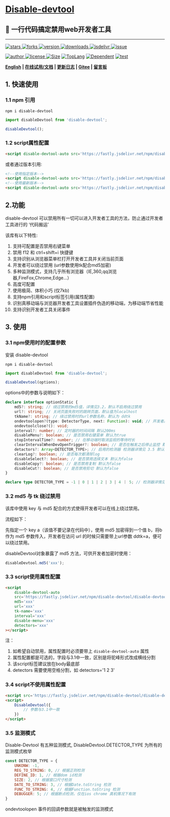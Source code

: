
<h1><a href='https://www.github.com/theajack/disable-devtool'>Disable-devtool</a></h1>

<h2>🚀 一行代码搞定禁用web开发者工具 </h2>

----

<p>
    <a href="https://www.github.com/theajack/disable-devtool/stargazers" target="_black">
        <img src="https://img.shields.io/github/stars/theajack/disable-devtool?logo=github" alt="stars" />
    </a>
    <a href="https://www.github.com/theajack/disable-devtool/network/members" target="_black">
        <img src="https://img.shields.io/github/forks/theajack/disable-devtool?logo=github" alt="forks" />
    </a>
    <a href="https://www.npmjs.com/package/disable-devtool" target="_black">
        <img src="https://img.shields.io/npm/v/disable-devtool?logo=npm" alt="version" />
    </a>
    <a href="https://www.npmjs.com/package/disable-devtool" target="_black">
        <img src="https://img.shields.io/npm/dm/disable-devtool?color=%23ffca28&logo=npm" alt="downloads" />
    </a>
    <a href="https://www.jsdelivr.com/package/npm/disable-devtool" target="_black">
        <img src="https://data.jsdelivr.com/v1/package/npm/disable-devtool/badge" alt="jsdelivr" />
    </a>
    <a href="https://github.com/theajack/disable-devtool/issues"><img src="https://img.shields.io/github/issues-closed/theajack/disable-devtool.svg" alt="issue"></a>
</p>
<p>
    <a href="https://github.com/theajack" target="_black">
        <img src="https://img.shields.io/badge/Author-%20theajack%20-7289da.svg?&logo=github" alt="author" />
    </a>
    <a href="https://www.github.com/theajack/disable-devtool/blob/master/LICENSE" target="_black">
        <img src="https://img.shields.io/github/license/theajack/disable-devtool?color=%232DCE89&logo=github" alt="license" />
    </a>
    <a href="https://fastly.jsdelivr.net/npm/disable-devtool/disable-devtool.min.js"><img src="https://img.shields.io/bundlephobia/minzip/disable-devtool.svg" alt="Size"></a>
    <a href="https://github.com/theajack/disable-devtool/search?l=javascript"><img src="https://img.shields.io/github/languages/top/theajack/disable-devtool.svg" alt="TopLang"></a>
    <a href="https://www.github.com/theajack/disable-devtool"><img src="https://img.shields.io/librariesio/dependent-repos/npm/disable-devtool.svg" alt="Dependent"></a>
    <a href="https://github.com/theajack/disable-devtool/blob/master/test/test-report.txt"><img src="https://img.shields.io/badge/test-passed-44BB44" alt="test"></a>
</p>

**[English](https://github.com/theajack/disable-devtool/blob/master/README.md) | [在线试用/文档](https://theajack.github.io/disable-devtool) | [更新日志](https://github.com/theajack/disable-devtool/blob/master/helper/version.md) | [Gitee](https://gitee.com/theajack/disable-devtool) | [留言板](https://theajack.github.io/message-board?app=disable-devtool)**

## 1. 快速使用

### 1.1 npm 引用

```
npm i disable-devtool
```

```js
import disableDevtool from 'disable-devtool';

disableDevtool();
```

### 1.2 script属性配置

```html
<script disable-devtool-auto src='https://fastly.jsdelivr.net/npm/disable-devtool/disable-devtool.min.js'></script>
```

或者通过版本引用:

```html
<!--使用指定版本-->
<script disable-devtool-auto src='https://fastly.jsdelivr.net/npm/disable-devtool@x.x.x/disable-devtool.min.js'></script>
<!--使用最新版本-->
<script disable-devtool-auto src='https://fastly.jsdelivr.net/npm/disable-devtool@latest/disable-devtool.min.js'></script>
```

## 2.功能

disable-devtool 可以禁用所有一切可以进入开发者工具的方法，防止通过开发者工具进行的 ‘代码搬运’

该库有以下特性:

1. 支持可配置是否禁用右键菜单
2. 禁用 f12 和 ctrl+shift+i 快捷键
3. 支持识别从浏览器菜单栏打开开发者工具并关闭当前页面
4. 开发者可以绕过禁用 (url参数使用tk配合md5加密)
5. 多种监测模式，支持几乎所有浏览器（IE,360,qq浏览器,FireFox,Chrome,Edge...）
6. 高度可配置
7. 使用极简、体积小巧 (仅7kb)
8. 支持npm引用和script标签引用(属性配置)
9. 识别真移动端与浏览器开发者工具设置插件伪造的移动端，为移动端节省性能
10. 支持识别开发者工具关闭事件

## 3. 使用

### 3.1 npm使用时的配置参数

安装 disable-devtool

```
npm i disable-devtool
```

```js
import disableDevtool from 'disable-devtool';

disableDevtool(options);
```

options中的参数与说明如下：

```ts
declare interface optionStatic {
    md5?: string; // 绕过禁用的md5值，详情见3.2，默认不启用绕过禁用
    url?: string; // 关闭页面失败时的跳转页面，默认值为localhost
    tkName?: string; // 绕过禁用时的url参数名称，默认为 ddtk
    ondevtoolopen?(type: DetectorType, next: Function): void; // 开发者面板打开的回调，启用时url参数无效，type 为监测模式，详见3.5
    ondevtoolclose?(): void;
    interval?: number; // 定时器的时间间隔 默认200ms
    disableMenu?: boolean; // 是否禁用右键菜单 默认为true
    stopIntervalTime?: number; // 在移动端时取消监视的等待时长
    clearIntervalWhenDevOpenTrigger?: boolean; // 是否在触发之后停止监控 默认为false， 在使用ondevtoolclose时该参数无效
    detactors?: Array<DETECTOR_TYPE>; // 启用的检测器 检测器详情见 3.5 默认为全部，建议使用全部
    clearLog?: boolean; // 是否每次都清除log
    disableSelect?: boolean; // 是否禁用选择文本 默认为false
    disableCopy?: boolean; // 是否禁用复制 默认为false
    disableCut?: boolean; // 是否禁用剪切 默认为false
}

declare type DETECTOR_TYPE = -1 | 0 | 1 | 2 | 3 | 4 ｜ 5; // 检测器详情见 3.5
```

### 3.2 md5 与 tk 绕过禁用

该库中使用 key 与 md5 配合的方式使得开发者可以在线上绕过禁用。

流程如下：

先指定一个 key a（该值不要记录在代码中），使用 md5 加密得到一个值 b，将b作为 md5 参数传入，开发者在访问 url 的时候只需要带上url参数 ddtk=a，便可以绕过禁用。

disableDevtool对象暴露了 md5 方法，可供开发者加密时使用：

```js
disableDevtool.md5('xxx');
```

### 3.3 script使用属性配置

```html
<script 
    disable-devtool-auto
    src='https://fastly.jsdelivr.net/npm/disable-devtool/disable-devtool.min.js'
    md5='xxx'
    url='xxx'
    tk-name='xxx'
    interval='xxx'
    disable-menu='xxx'
    detectors='xxx'
></script>
```

注：

1. 如希望自动禁用，属性配置时必须要带上 `disable-devtool-auto` 属性
2. 属性配置都是可选的，字段与3.1中一致，区别是将驼峰形式改成横线分割
3. 该script标签建议放在body最底部
4. detectors 需要使用空格分割，如 detectors='1 2 3'

### 3.4 script不使用属性配置

```html
<script src='https://fastly.jsdelivr.net/npm/disable-devtool/disable-devtool.min.js'></script>
<script>
    DisableDevtool({
        // 参数与3.1中一致
    })
</script>
```

### 3.5 监测模式

Disable-Devtool 有五种监测模式, DisableDevtool.DETECTOR_TYPE 为所有的监测模式枚举

```js
const DETECTOR_TYPE = {
    UNKONW: -1,
    REG_TO_STRING: 0, // 根据正则检测
    DEFINE_ID: 1, // 根据dom id检测
    SIZE: 2, // 根据窗口尺寸检测
    DATE_TO_STRING: 3, // 根据Date.toString 检测
    FUNC_TO_STRING: 4, // 根据Function.toString 检测
    DEBUGGER: 5; // 根据断点检测，仅在ios chrome 真机情况下有效
}
```

ondevtoolopen 事件的回调参数就是被触发的监测模式
